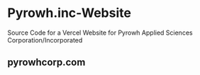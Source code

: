 # Pyrowh.inc-Website
Source Code for a Vercel Website for Pyrowh Applied Sciences Corporation/Incorporated
## pyrowhcorp.com

